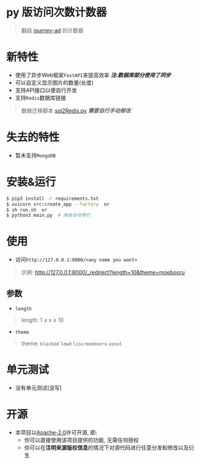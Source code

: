 # py 版访问次数计数器

> 翻自 [journey-ad](https://github.com/journey-ad/Moe-counter) 的计数器

# 新特性

* 使用了异步Web框架`FastAPI`来提高效率 ***注:数据库部分使用了同步***
* 可以自定义显示图片的数量(长度)
* 支持API接口以便自行开发
* 支持`Redis`数据库链接

> 数据迁移脚本 [sql2Redis.py](src/scripts/sql2Redis.py) ***需要自行手动修改***

# 失去的特性

* 暂未支持`MongoDB`

# 安装&运行

```bash
$ pip3 install -r requirements.txt
$ uvicorn src:create_app --factory  or 
$ sh run.sh  or
$ python3 main.py  # 两条命令等价
```

# 使用

* 访问`http://127.0.0.1:8000/<any name you want>`

> 示例: http://127.0.0.1:8000/_redirect?length=10&theme=moebooru

## 参数

* `length`

> length:  1 ≤ x ≤ 10

* `theme`

> theme: `blacked` `lewd` `lisu` `moebooru` `asoul`

# 单元测试

* 没有单元测试(没写)

# 开源

- 本项目以[Apache-2.0](./LICENSE)许可开源, 即:
    - 你可以直接使用该项目提供的功能, 无需任何授权
    - 你可以在**注明来源版权信息**的情况下对源代码进行任意分发和修改以及衍生